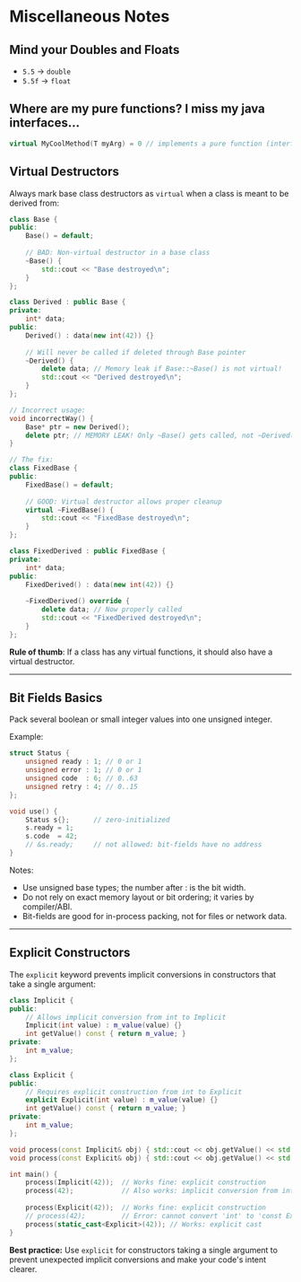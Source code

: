 # Miscellaneous Notes

## Mind your Doubles and Floats
* `5.5` → `double`
* `5.5f` → `float`

## Where are my pure functions? I miss my java interfaces...

```cpp
virtual MyCoolMethod(T myArg) = 0 // implements a pure function (interface) in C++
```

## Virtual Destructors

Always mark base class destructors as `virtual` when a class is meant to be derived from:

```cpp
class Base {
public:
    Base() = default;
    
    // BAD: Non-virtual destructor in a base class
    ~Base() {
        std::cout << "Base destroyed\n";
    }
};

class Derived : public Base {
private:
    int* data;
public:
    Derived() : data(new int(42)) {}
    
    // Will never be called if deleted through Base pointer
    ~Derived() {
        delete data; // Memory leak if Base::~Base() is not virtual!
        std::cout << "Derived destroyed\n";
    }
};

// Incorrect usage:
void incorrectWay() {
    Base* ptr = new Derived();
    delete ptr; // MEMORY LEAK! Only ~Base() gets called, not ~Derived()
}

// The fix:
class FixedBase {
public:
    FixedBase() = default;
    
    // GOOD: Virtual destructor allows proper cleanup
    virtual ~FixedBase() {
        std::cout << "FixedBase destroyed\n";
    }
};

class FixedDerived : public FixedBase {
private:
    int* data;
public:
    FixedDerived() : data(new int(42)) {}
    
    ~FixedDerived() override {
        delete data; // Now properly called
        std::cout << "FixedDerived destroyed\n";
    }
};
```

**Rule of thumb**: If a class has any virtual functions, it should also have a virtual destructor.

---

## Bit Fields Basics

Pack several boolean or small integer values into one unsigned integer.

Example:

```cpp
struct Status {
    unsigned ready : 1; // 0 or 1
    unsigned error : 1; // 0 or 1
    unsigned code  : 6; // 0..63
    unsigned retry : 4; // 0..15
};

void use() {
    Status s{};      // zero-initialized
    s.ready = 1;
    s.code  = 42;
    // &s.ready;     // not allowed: bit-fields have no address
}
```

Notes:
- Use unsigned base types; the number after : is the bit width.
- Do not rely on exact memory layout or bit ordering; it varies by compiler/ABI.
- Bit-fields are good for in-process packing, not for files or network data.

---

## Explicit Constructors

The `explicit` keyword prevents implicit conversions in constructors that take a single argument:

```cpp
class Implicit {
public:
    // Allows implicit conversion from int to Implicit
    Implicit(int value) : m_value(value) {}
    int getValue() const { return m_value; }
private:
    int m_value;
};

class Explicit {
public:
    // Requires explicit construction from int to Explicit
    explicit Explicit(int value) : m_value(value) {}
    int getValue() const { return m_value; }
private:
    int m_value;
};

void process(const Implicit& obj) { std::cout << obj.getValue() << std::endl; }
void process(const Explicit& obj) { std::cout << obj.getValue() << std::endl; }

int main() {
    process(Implicit(42));  // Works fine: explicit construction
    process(42);            // Also works: implicit conversion from int to Implicit
    
    process(Explicit(42));  // Works fine: explicit construction
    // process(42);         // Error: cannot convert 'int' to 'const Explicit&'
    process(static_cast<Explicit>(42)); // Works: explicit cast
}
```

**Best practice:** Use `explicit` for constructors taking a single argument to prevent unexpected implicit conversions and make your code's intent clearer.
